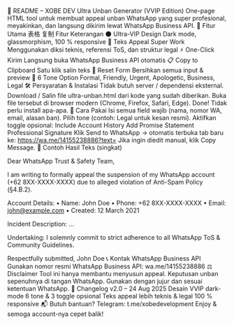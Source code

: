 📁 README – XOBE DEV Ultra Unban Generator (VVIP Edition)
One-page HTML tool untuk membuat appeal unban WhatsApp yang super profesional, meyakinkan, dan langsung dikirim lewat WhatsApp Business API.
🚀 Fitur Utama
表格
复制
Fitur	Keterangan
🌑 Ultra-VIP Design	Dark mode, glassmorphism, 100 % responsive
🧠 Teks Appeal Super Work	Menggunakan diksi teknis, referensi ToS, dan struktur legal
⚡ One-Click Kirim	Langsung buka WhatsApp Business API otomatis
📋 Copy to Clipboard	Satu klik salin teks
🔄 Reset Form	Bersihkan semua input & preview
🎯 6 Tone Option	Formal, Friendly, Urgent, Apologetic, Business, Legal
🛠️ Persyaratan & Instalasi
Tidak butuh server / dependensi eksternal.
Download / Salin file ultra-unban.html dari kode yang sudah diberikan.
Buka file tersebut di browser modern (Chrome, Firefox, Safari, Edge).
Done! Tidak perlu install apa-apa.
🎯 Cara Pakai
Isi semua field wajib (nama, nomor WA, email, alasan ban).
Pilih tone (contoh: Legal untuk kesan resmi).
Aktifkan toggle opsional:
Include Account History
Add Promise Statement
Professional Signature
Klik Send to WhatsApp → otomatis terbuka tab baru ke:
https://wa.me/14155238886?text=<appeal>
Jika ingin diedit manual, klik Copy Message.
📄 Contoh Hasil Teks (singkat)

Dear WhatsApp Trust & Safety Team,

I am writing to formally appeal the suspension of my WhatsApp account (+62 8XX-XXXX-XXXX) due to alleged violation of Anti-Spam Policy (§4.B.2).

Account Details:
• Name: John Doe
• Phone: +62 8XX-XXXX-XXXX
• Email: john@example.com
• Created: 12 March 2021

Incident Description:
...

Undertaking:
I solemnly commit to strict adherence to all WhatsApp ToS & Community Guidelines.

Respectfully submitted,
John Doe
📞 Kontak WhatsApp Business API
Gunakan nomor resmi WhatsApp Business API:
wa.me/14155238886
⚖️ Disclaimer
Tool ini hanya membantu menyusun appeal. Keputusan unban sepenuhnya di tangan WhatsApp. Gunakan dengan jujur dan sesuai ketentuan WhatsApp.
📅 Changelog
v2.0 – 24 Aug 2025
Desain VVIP dark-mode
6 tone & 3 toggle opsional
Teks appeal lebih teknis & legal
100 % responsive
📬 Butuh bantuan?
Telegram: t.me/xobedevelopment
Enjoy & semoga account-nya cepet balik!
